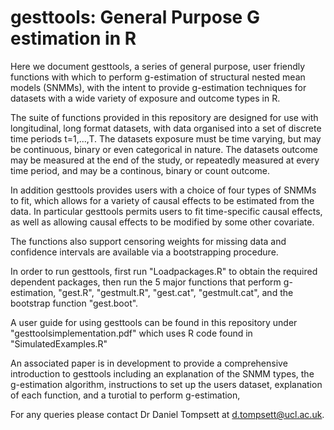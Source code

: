 # gesttools: General Purpose G estimation in R
Here we document gesttools, a series of general purpose, user friendly functions with which to perform
g-estimation of structural nested mean models (SNMMs), with the intent to provide g-estimation techniques for datasets 
with a wide variety of exposure and outcome types in R.

The suite of functions provided in this repository are designed for use with longitudinal, long format datasets, with data organised into
a set of discrete time periods t=1,...,T. The datasets exposure must be time varying, but may be continuous, binary or even 
categorical in nature. The datasets outcome may be measured at the end of the study, or repeatedly measured at every time period, 
and may be a continous, binary or count outcome. 

In addition gesttools provides users with a choice of four types of SNMMs to fit, which allows for a variety of causal effects 
to be estimated from the data. In particular gesttools permits users to fit time-specific causal effects, as well as allowing causal effects
to be modified by some other covariate.

The functions also support censoring weights for missing data and confidence intervals are available via a bootstrapping procedure.

In order to run gesttools, first run "Loadpackages.R" to obtain the required dependent packages, then run the 5 major functions
that perform g-estimation, "gest.R", "gestmult.R", "gest.cat", "gestmult.cat", and the bootstrap function "gest.boot". 

A user guide for using gesttools can be found in this repository under "gesttoolsimplementation.pdf" which uses R code found in 
"SimulatedExamples.R"

An associated paper is in development to provide a comprehensive introduction to gesttools including an explanation of the SNMM types,
the g-estimation algorithm, instructions to set up the users dataset, explanation of each function, and a turotial to perform g-estimation,

For any queries please contact Dr Daniel Tompsett at d.tompsett@ucl.ac.uk.

